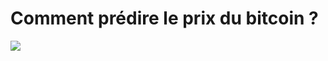 # Comment prédire le prix du bitcoin ?

![](https://cryptoast.fr/wp-content/uploads/2019/12/pr%C3%A9dictions-prix-bitcoin-btc.jpg.webp)